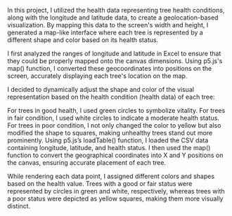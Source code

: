 In this project, I utilized the health data representing tree health conditions, along with the longitude and latitude data, to create a geolocation-based visualization. By mapping this data to the screen's width and height, I generated a map-like interface where each tree is represented by a different shape and color based on its health status.

I first analyzed the ranges of longitude and latitude in Excel to ensure that they could be properly mapped onto the canvas dimensions. Using p5.js's map() function, I converted these geocoordinates into positions on the screen, accurately displaying each tree's location on the map.

I decided to dynamically adjust the shape and color of the visual representation based on the health condition (health data) of each tree:

For trees in good health, I used green circles to symbolize vitality.
For trees in fair condition, I used white circles to indicate a moderate health status.
For trees in poor condition, I not only changed the color to yellow but also modified the shape to squares, making unhealthy trees stand out more prominently.
Using p5.js’s loadTable() function, I loaded the CSV data containing longitude, latitude, and health status. I then used the map() function to convert the geographical coordinates into X and Y positions on the canvas, ensuring accurate placement of each tree.

While rendering each data point, I assigned different colors and shapes based on the health value. Trees with a good or fair status were represented by circles in green and white, respectively, whereas trees with a poor status were depicted as yellow squares, making them more visually distinct.